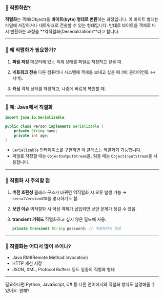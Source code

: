
### 🔹 직렬화란?

**직렬화**는 객체(Object)를 **바이트(byte) 형태로 변환**하는 과정입니다. 이 바이트 형태는 파일에 저장하거나 네트워크로 전송할 수 있는 형태입니다. 반대로 바이트를 객체로 다시 변환하는 과정을 \*\*역직렬화(Deserialization)\*\*라고 합니다.

---

### 🔹 왜 직렬화가 필요한가?

1. **파일 저장**
   메모리에 있는 객체 상태를 파일로 저장하고 싶을 때.

2. **네트워크 전송**
   다른 컴퓨터나 시스템에 객체를 보내고 싶을 때 (예: 클라이언트 ↔ 서버).

3. **캐싱**
   객체 상태를 저장하고, 나중에 빠르게 복원할 때.

---

### 🔹 예: Java에서 직렬화

```java
import java.io.Serializable;

public class Person implements Serializable {
    private String name;
    private int age;
}
```

* `Serializable` 인터페이스를 구현하면 이 클래스는 직렬화가 가능합니다.
* 파일로 저장할 때는 `ObjectOutputStream`을, 읽을 때는 `ObjectInputStream`을 사용합니다.

---

### 🔹 직렬화 시 주의할 점

1. **버전 호환성**
   클래스 구조가 바뀌면 역직렬화 시 오류 발생 가능 → `serialVersionUID`를 명시하기도 함.

2. **보안 이슈**
   역직렬화 시 악성 객체가 삽입되면 보안 문제가 생길 수 있음.

3. **transient 키워드**
   직렬화하고 싶지 않은 필드에 사용.

   ```java
   private transient String password; // 직렬화되지 않음
   ```

---

### 🔹 직렬화는 어디서 많이 쓰이나?

* Java RMI(Remote Method Invocation)
* HTTP 세션 저장
* JSON, XML, Protocol Buffers 등도 일종의 직렬화 형태

---

필요하다면 Python, JavaScript, C# 등 다른 언어에서의 직렬화 방식도 설명해줄 수 있어요. 원해?
